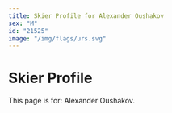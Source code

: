 ```yaml
---
title: Skier Profile for Alexander Oushakov
sex: "M"
id: "21525"
image: "/img/flags/urs.svg" 
---
```


# Skier Profile

This page is for: Alexander Oushakov.
    